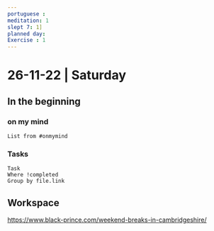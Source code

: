 ```yaml
---
portuguese :
meditation: 1
slept 7: 1]
planned day: 
Exercise : 1
---
```


# 26-11-22 | Saturday

## In the beginning

### on my mind
```dataview
List from #onmymind
```
### Tasks
```dataview
Task
Where !completed
Group by file.link
```


## Workspace



https://www.black-prince.com/weekend-breaks-in-cambridgeshire/